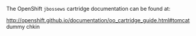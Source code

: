 The OpenShift `jbossews` cartridge documentation can be found at:

http://openshift.github.io/documentation/oo_cartridge_guide.html#tomcat
dummy chkin